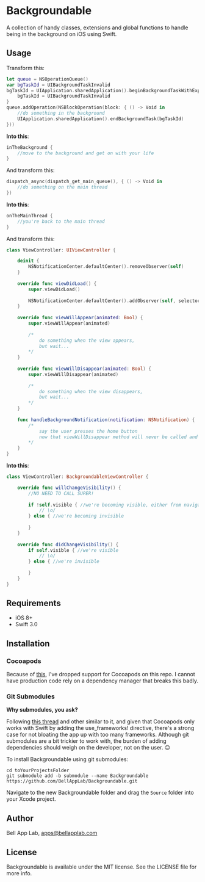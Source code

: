 # Backgroundable

A collection of handy classes, extensions and global functions to handle being in the background on iOS using Swift.

## Usage

Transform this:

```swift
let queue = NSOperationQueue()
var bgTaskId = UIBackgroundTaskInvalid
bgTaskId = UIApplication.sharedApplication().beginBackgroundTaskWithExpirationHandler { () -> Void in
    bgTaskId = UIBackgroundTaskInvalid
}
queue.addOperation(NSBlockOperation(block: { () -> Void in
    //do something in the background
    UIApplication.sharedApplication().endBackgroundTask(bgTaskId)
}))
```
    
**Into this**:

```swift
inTheBackground {
    //move to the background and get on with your life
}
```
    
And transform this:

```swift
dispatch_async(dispatch_get_main_queue(), { () -> Void in
    //do something on the main thread
})
```
    
**Into this**:

```swift
onTheMainThread {
    //you're back to the main thread
}
```
    
And transform this: 

```swift
class ViewController: UIViewController {

    deinit {
        NSNotificationCenter.defaultCenter().removeObserver(self)
    }
        
    override func viewDidLoad() {
        super.viewDidLoad()
        
        NSNotificationCenter.defaultCenter().addObserver(self, selector: "handleBackgroundNotification:", name: UIApplicationWillResignActiveNotification, object: nil)
    }
    
    override func viewWillAppear(animated: Bool) {
        super.viewWillAppear(animated)
        
        /*
            do something when the view appears,
            but wait...
        */
    }
        
    override func viewWillDisappear(animated: Bool) {
        super.viewWillDisappear(animated)
            
        /*
            do something when the view disappears,
            but wait...
        */
    }
        
    func handleBackgroundNotification(notification: NSNotification) {
        /*
            say the user presses the home button
            now that viewWillDisappear method will never be called and you won't be able to undo the things you wanted...
        */
    }
}
```

**Into this**:

```swift
class ViewController: BackgroundableViewController {

    override func willChangeVisibility() {
        //NO NEED TO CALL SUPER!
            
        if !self.visible { //we're becoming visible, either from navigation or from the app being launched
            // \o/
        } else { //we're becoming invisible
            
        }
    }
        
    override func didChangeVisibility() {
        if self.visible { //we're visible
            // \o/
        } else { //we're invisible
            
        }
    }
}
```

## Requirements

* iOS 8+
* Swift 3.0

## Installation

### Cocoapods

Because of [this](http://stackoverflow.com/questions/39637123/cocoapods-app-xcworkspace-does-not-exists), I've dropped support for Cocoapods on this repo. I cannot have production code rely on a dependency manager that breaks this badly. 

### Git Submodules

**Why submodules, you ask?**

Following [this thread](http://stackoverflow.com/questions/31080284/adding-several-pods-increases-ios-app-launch-time-by-10-seconds#31573908) and other similar to it, and given that Cocoapods only works with Swift by adding the use_frameworks! directive, there's a strong case for not bloating the app up with too many frameworks. Although git submodules are a bit trickier to work with, the burden of adding dependencies should weigh on the developer, not on the user. :wink:

To install Backgroundable using git submodules:

```
cd toYourProjectsFolder
git submodule add -b submodule --name Backgroundable https://github.com/BellAppLab/Backgroundable.git
```

Navigate to the new Backgroundable folder and drag the `Source` folder into your Xcode project.

## Author

Bell App Lab, apps@bellapplab.com

## License

Backgroundable is available under the MIT license. See the LICENSE file for more info.
